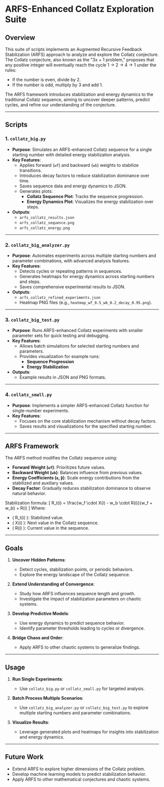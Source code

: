 # **ARFS-Enhanced Collatz Exploration Suite**

## **Overview**

This suite of scripts implements an Augmented Recursive Feedback Stabilization (ARFS) approach to analyze and explore the Collatz conjecture. The Collatz conjecture, also known as the "3x + 1 problem," proposes that any positive integer will eventually reach the cycle 1 → 2 → 4 → 1 under the rules:
- If the number is even, divide by 2.
- If the number is odd, multiply by 3 and add 1.

The ARFS framework introduces stabilization and energy dynamics to the traditional Collatz sequence, aiming to uncover deeper patterns, predict cycles, and refine our understanding of the conjecture.

---

## **Scripts**

### **1. `collatz_big.py`**
- **Purpose**: Simulates an ARFS-enhanced Collatz sequence for a single starting number with detailed energy stabilization analysis.
- **Key Features**:
  - Applies forward (`wf`) and backward (`wb`) weights to stabilize transitions.
  - Introduces decay factors to reduce stabilization dominance over time.
  - Saves sequence data and energy dynamics to JSON.
  - Generates plots:
    - **Collatz Sequence Plot**: Tracks the sequence progression.
    - **Energy Dynamics Plot**: Visualizes the energy stabilization over steps.
- **Outputs**:
  - `arfs_collatz_results.json`
  - `arfs_collatz_sequence.png`
  - `arfs_collatz_energy.png`

---

### **2. `collatz_big_analyzer.py`**
- **Purpose**: Automates experiments across multiple starting numbers and parameter combinations, with advanced analysis features.
- **Key Features**:
  - Detects cycles or repeating patterns in sequences.
  - Generates heatmaps for energy dynamics across starting numbers and steps.
  - Saves comprehensive experimental results to JSON.
- **Outputs**:
  - `arfs_collatz_refined_experiments.json`
  - Heatmap PNG files (e.g., `heatmap_wf_0.5_wb_0.2_decay_0.95.png`).

---

### **3. `collatz_big_test.py`**
- **Purpose**: Runs ARFS-enhanced Collatz experiments with smaller parameter sets for quick testing and debugging.
- **Key Features**:
  - Allows batch simulations for selected starting numbers and parameters.
  - Provides visualization for example runs:
    - **Sequence Progression**
    - **Energy Stabilization**
- **Outputs**:
  - Example results in JSON and PNG formats.

---

### **4. `collatz_small.py`**
- **Purpose**: Implements a simpler ARFS-enhanced Collatz function for single-number experiments.
- **Key Features**:
  - Focuses on the core stabilization mechanism without decay factors.
  - Saves results and visualizations for the specified starting number.

---

## **ARFS Framework**

The ARFS method modifies the Collatz sequence using:
- **Forward Weight (`wf`)**: Prioritizes future values.
- **Backward Weight (`wb`)**: Balances influence from previous values.
- **Energy Coefficients (`α`, `β`)**: Scale energy contributions from the stabilized and auxiliary values.
- **Decay Factor**: Gradually reduces stabilization dominance to observe natural behavior.

Stabilization formula:
\[
R_t(i) = \frac{w_f \cdot X(i) - w_b \cdot R(i)}{w_f + w_b} + R(i)
\]
Where:
- \( R_t(i) \): Stabilized value.
- \( X(i) \): Next value in the Collatz sequence.
- \( R(i) \): Current value in the sequence.

---

## **Goals**

1. **Uncover Hidden Patterns**:
   - Detect cycles, stabilization points, or periodic behaviors.
   - Explore the energy landscape of the Collatz sequence.

2. **Extend Understanding of Convergence**:
   - Study how ARFS influences sequence length and growth.
   - Investigate the impact of stabilization parameters on chaotic systems.

3. **Develop Predictive Models**:
   - Use energy dynamics to predict sequence behavior.
   - Identify parameter thresholds leading to cycles or divergence.

4. **Bridge Chaos and Order**:
   - Apply ARFS to other chaotic systems to generalize findings.

---

## **Usage**

1. **Run Single Experiments**:
   - Use `collatz_big.py` or `collatz_small.py` for targeted analysis.

2. **Batch Process Multiple Scenarios**:
   - Use `collatz_big_analyzer.py` or `collatz_big_test.py` to explore multiple starting numbers and parameter combinations.

3. **Visualize Results**:
   - Leverage generated plots and heatmaps for insights into stabilization and energy dynamics.

---

## **Future Work**

- Extend ARFS to explore higher dimensions of the Collatz problem.
- Develop machine learning models to predict stabilization behavior.
- Apply ARFS to other mathematical conjectures and chaotic systems.

